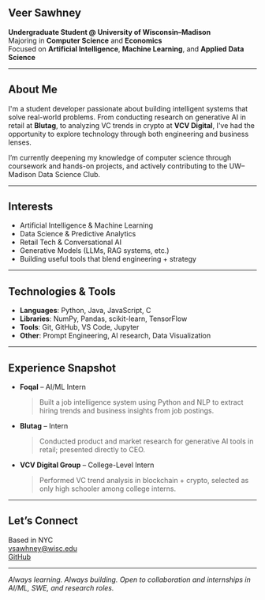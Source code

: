 ## Veer Sawhney

**Undergraduate Student @ University of Wisconsin–Madison**  
Majoring in **Computer Science** and **Economics**  
Focused on **Artificial Intelligence**, **Machine Learning**, and **Applied Data Science**

---

## About Me

I'm a student developer passionate about building intelligent systems that solve real-world problems. From conducting research on generative AI in retail at **Blutag**, to analyzing VC trends in crypto at **VCV Digital**, I've had the opportunity to explore technology through both engineering and business lenses.

I’m currently deepening my knowledge of computer science through coursework and hands-on projects, and actively contributing to the UW–Madison Data Science Club.

---

## Interests
- Artificial Intelligence & Machine Learning
- Data Science & Predictive Analytics
- Retail Tech & Conversational AI
- Generative Models (LLMs, RAG systems, etc.)
- Building useful tools that blend engineering + strategy

---

## Technologies & Tools
- **Languages**: Python, Java, JavaScript, C  
- **Libraries**: NumPy, Pandas, scikit-learn, TensorFlow  
- **Tools**: Git, GitHub, VS Code, Jupyter  
- **Other**: Prompt Engineering, AI research, Data Visualization

---

## Experience Snapshot
- **Foqal** – AI/ML Intern  
  > Built a job intelligence system using Python and NLP to extract hiring trends and business insights from job postings.

- **Blutag** – Intern  
  > Conducted product and market research for generative AI tools in retail; presented directly to CEO.

- **VCV Digital Group** – College-Level Intern  
  > Performed VC trend analysis in blockchain + crypto, selected as only high schooler among college interns.

---

## Let’s Connect

Based in NYC  
[vsawhney@wisc.edu](mailto:vsawhney@wisc.edu)  
[GitHub](https://github.com/vsawhney27)

---

_Always learning. Always building. Open to collaboration and internships in AI/ML, SWE, and research roles._

<!--
**vsawhney27/vsawhney27** is a ✨ _special_ ✨ repository because its `README.md` (this file) appears on your GitHub profile.

Here are some ideas to get you started:

- 🔭 I’m currently working on ...
- 🌱 I’m currently learning ...
- 👯 I’m looking to collaborate on ...
- 🤔 I’m looking for help with ...
- 💬 Ask me about ...
- 📫 How to reach me: ...
- 😄 Pronouns: ...
- ⚡ Fun fact: ...
-->
